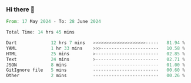 ### Hi there 👋

<!--START_SECTION:waka-->

```rust
From: 17 May 2024 - To: 28 June 2024

Total Time: 14 hrs 45 mins

Dart             12 hrs 7 mins   >>>>>>>>>>>>>>>>>>>>-----   81.94 %
YAML             1 hr 33 mins    >>>----------------------   10.58 %
HTML             25 mins         >------------------------   02.85 %
Text             24 mins         >------------------------   02.71 %
JSON             8 mins          -------------------------   01.00 %
GitIgnore file   5 mins          -------------------------   00.60 %
Other            2 mins          -------------------------   00.26 %
```

<!--END_SECTION:waka-->

<!--
**simonyathi1/simonyathi1** is a ✨ _special_ ✨ repository because its `README.md` (this file) appears on your GitHub profile.

Here are some ideas to get you started:

- 🔭 I’m currently working on ...
- 🌱 I’m currently learning ...
- 👯 I’m looking to collaborate on ...
- 🤔 I’m looking for help with ...
- 💬 Ask me about ...
- 📫 How to reach me: ...
- 😄 Pronouns: ...
- ⚡ Fun fact: ...
-->

